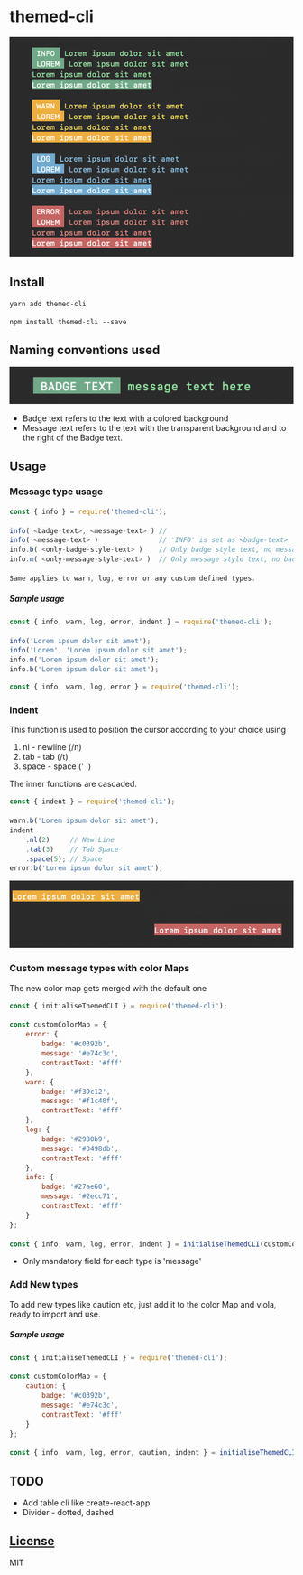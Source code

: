# themed-cli
![Home](/images/home.png)

## Install

```
yarn add themed-cli

npm install themed-cli --save
```
## Naming conventions used
![Home](/images/badge.png)

- Badge text refers to the text with a colored background
- Message text refers to the text with the transparent background and to the right of the Badge text.

## Usage

### Message type usage
```js
const { info } = require('themed-cli');

info( <badge-text>, <message-text> ) // 
info( <message-text> )               // 'INFO' is set as <badge-text>
info.b( <only-badge-style-text> )    // Only badge style text, no message text
info.m( <only-message-style-text> )  // Only message style text, no badge text

Same applies to warn, log, error or any custom defined types.

```
##### Sample usage

```js
const { info, warn, log, error, indent } = require('themed-cli');

info('Lorem ipsum dolor sit amet');
info('Lorem', 'Lorem ipsum dolor sit amet');
info.m('Lorem ipsum dolor sit amet');
info.b('Lorem ipsum dolor sit amet');
```
```js
const { info, warn, log, error } = require('themed-cli');
```

### indent

This function is used to position the cursor according to your choice using

1. nl - newline (/n)
2. tab - tab (/t)
3. space - space (' ')

The inner functions are cascaded.
```js
const { indent } = require('themed-cli');

warn.b('Lorem ipsum dolor sit amet');
indent
	.nl(2)     // New Line
	.tab(3)    // Tab Space
	.space(5); // Space 
error.b('Lorem ipsum dolor sit amet');
```

![Indent](/images/indent.png)

### Custom message types with color Maps

The new color map gets merged with the default one

```js
const { initialiseThemedCLI } = require('themed-cli');

const customColorMap = {
	error: {
		badge: '#c0392b',
		message: '#e74c3c',
		contrastText: '#fff'
	},
	warn: {
		badge: '#f39c12',
		message: '#f1c40f',
		contrastText: '#fff'
	},
	log: {
		badge: '#2980b9',
		message: '#3498db',
		contrastText: '#fff'
	},
	info: {
		badge: '#27ae60',
		message: '#2ecc71',
		contrastText: '#fff'
	}
};

const { info, warn, log, error, indent } = initialiseThemedCLI(customColorMap)
```
- Only mandatory field for each type is 'message'

### Add New types
 To add new types like caution etc, just add it to the color Map and viola, ready to import and use.
 
##### Sample usage
```js
const { initialiseThemedCLI } = require('themed-cli');

const customColorMap = {
	caution: {
		badge: '#c0392b',
		message: '#e74c3c',
		contrastText: '#fff'
	}
};

const { info, warn, log, error, caution, indent } = initialiseThemedCLI(customColorMap)
```

## TODO

-   Add table cli like create-react-app
-   Divider - dotted, dashed

## [License](LICENSE)

MIT
